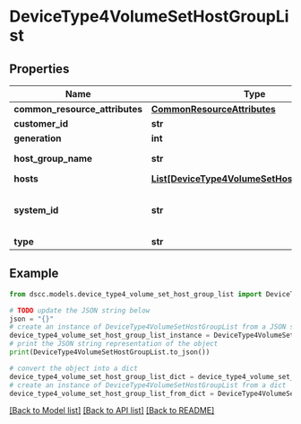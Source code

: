 # DeviceType4VolumeSetHostGroupList


## Properties

Name | Type | Description | Notes
------------ | ------------- | ------------- | -------------
**common_resource_attributes** | [**CommonResourceAttributes**](CommonResourceAttributes.md) |  | [optional] 
**customer_id** | **str** | customerId | [optional] 
**generation** | **int** | generation | [optional] 
**host_group_name** | **str** | Host group name | [optional] 
**hosts** | [**List[DeviceType4VolumeSetHostProximityInfo]**](DeviceType4VolumeSetHostProximityInfo.md) |  | [optional] 
**system_id** | **str** | Unique ID or serial number of the system. | [optional] 
**type** | **str** | type | [optional] 

## Example

```python
from dscc.models.device_type4_volume_set_host_group_list import DeviceType4VolumeSetHostGroupList

# TODO update the JSON string below
json = "{}"
# create an instance of DeviceType4VolumeSetHostGroupList from a JSON string
device_type4_volume_set_host_group_list_instance = DeviceType4VolumeSetHostGroupList.from_json(json)
# print the JSON string representation of the object
print(DeviceType4VolumeSetHostGroupList.to_json())

# convert the object into a dict
device_type4_volume_set_host_group_list_dict = device_type4_volume_set_host_group_list_instance.to_dict()
# create an instance of DeviceType4VolumeSetHostGroupList from a dict
device_type4_volume_set_host_group_list_from_dict = DeviceType4VolumeSetHostGroupList.from_dict(device_type4_volume_set_host_group_list_dict)
```
[[Back to Model list]](../README.md#documentation-for-models) [[Back to API list]](../README.md#documentation-for-api-endpoints) [[Back to README]](../README.md)



